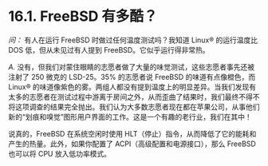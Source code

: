 # 16.1. FreeBSD 有多酷？

*问：* 有人在运行 FreeBSD 时做过任何温度测试吗？我知道 Linux® 的运行温度比 DOS 低，但从未见过有人提到 FreeBSD。它似乎运行得非常热。

*A.* 没有，但我们对蒙住眼睛的志愿者做了大量的味觉测试，这些志愿者事先还被注射了 250 微克的 LSD-25。35% 的志愿者说 FreeBSD 的味道有点像橙色，而 Linux® 的味道像紫色的雾。两组人都没有提到温度上的明显差异。当我们发现有太多的志愿者在测试过程中游离于房间之外，从而歪曲了结果时，我们最终不得不将这项调查的结果完全抛出。我们认为大多数志愿者现在都在苹果公司，从事他们新的“划痕和嗅觉”图形用户界面的工作。这是一个有趣的老行业，我们在其中！

说真的，FreeBSD 在系统空闲时使用 HLT（停止）指令，从而降低了它的能耗和产生的热量。此外，如果你配置了 ACPI（高级配置和电源接口），那么 FreeBSD 也可以将 CPU 放入低功率模式。
